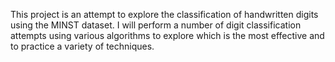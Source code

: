 This project is an attempt to explore the classification of handwritten digits using the MINST dataset. I will perform a number of digit classification attempts using various algorithms to explore which is the most effective and to practice a variety of techniques.
